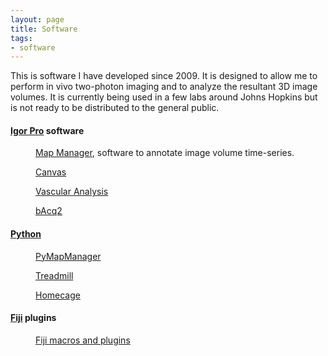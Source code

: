 ```yaml
---
layout: page
title: Software
tags:
- software
---
```


This is software I have developed since 2009. It is designed to allow me to perform in vivo two-photon imaging and to analyze the resultant 3D image volumes. It is currently being used in a few labs around Johns Hopkins but is not ready to be distributed to the general public.

#### [Igor Pro](http://www.wavemetrics.com) software

<dd>
<p>
<A HREF="http://mapmanager.github.io" target="_blank">Map Manager</A>, software to annotate image volume time-series.
</p>
</dd>

<dd>
<p>
<!-- <A HREF="http://www.robertcudmore.org/maptracker/v2/mp285/" target="_blank">mp285 Canvas</A> -->
<A HREF="http://blog.cudmore.io/canvas" target="_blank">Canvas</A>
</p>
</dd>

<dd>
<p>
<A HREF="http://cudmore.github.io/Vascular-Analysis/" target="_blank">Vascular Analysis</A>
</p>
</dd>

<dd>
<p>
<A HREF="http://www.robertcudmore.org/maptracker/v2/acquisition/" target="_blank">bAcq2</A>
</p>
</dd>


#### [Python](https://www.python.org)

<dd>
<p>
<A HREF="http://blog.cudmore.io/PyMapManager/" target="_blank">PyMapManager</A>
</p>
</dd>

<dd>
<p>
<A HREF="http://blog.cudmore.io/treadmill/" target="_blank">Treadmill</A>
</p>
</dd>

<dd>
<p>
<A HREF="http://blog.cudmore.io/homecage/" target="_blank">Homecage</A>
</p>
</dd>


#### [Fiji](http://fiji.sc/Fiji) plugins

<dd>
<p>
<A HREF="https://github.com/cudmore/bob-fiji-plugins" target="_blank">Fiji macros and plugins</A>
</p>
</dd>




